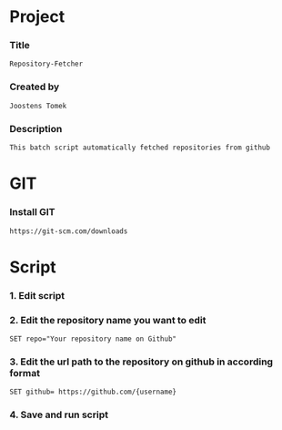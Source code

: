# Project #
### Title ###
	Repository-Fetcher
### Created by ###
	Joostens Tomek
### Description ###
	This batch script automatically fetched repositories from github
# GIT #
### Install GIT ###
	https://git-scm.com/downloads
# Script #
### 1. Edit script ###
### 2. Edit the repository name you want to edit ###
	SET repo="Your repository name on Github"
### 3. Edit the url path to the repository on github in according format ###
	SET github= https://github.com/{username}
### 4. Save and run script